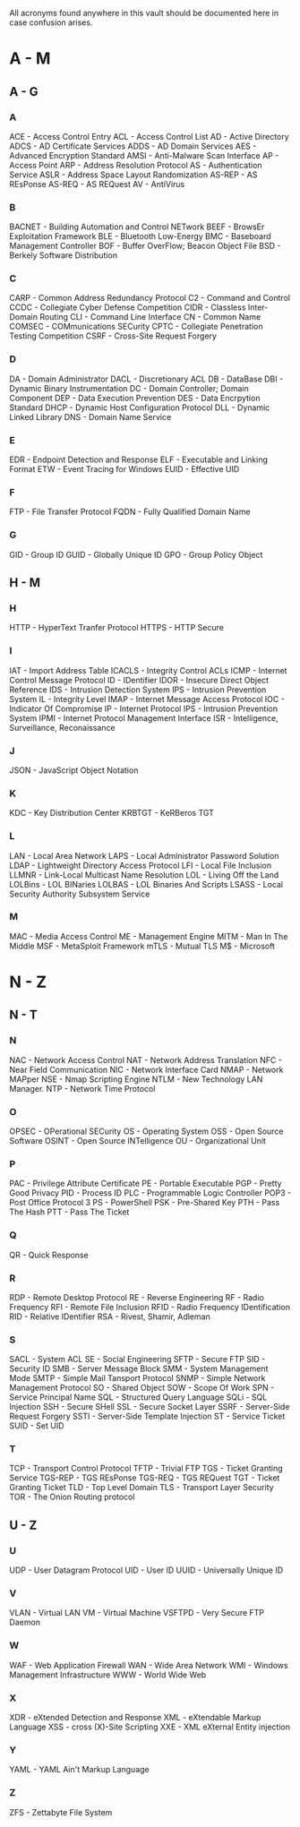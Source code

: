 All acronyms found anywhere in this vault should be documented here in case confusion arises. 

# A - M
## A - G
### A
ACE - Access Control Entry
ACL - Access Control List
AD - Active Directory
ADCS - AD Certificate Services
ADDS - AD Domain Services
AES - Advanced Encryption Standard
AMSI - Anti-Malware Scan Interface
AP - Access Point
ARP - Address Resolution Protocol
AS - Authentication Service
ASLR - Address Space Layout Randomization
AS-REP - AS REsPonse
AS-REQ - AS REQuest
AV - AntiVirus

### B
BACNET - Building Automation and Control NETwork
BEEF - BrowsEr Exploitation Framework
BLE - Bluetooth Low-Energy
BMC - Baseboard Management Controller
BOF - Buffer OverFlow; Beacon Object File
BSD - Berkely Software Distribution

### C
CARP - Common Address Redundancy Protocol
C2 - Command and Control
CCDC - Collegiate Cyber Defense Competition
CIDR - Classless Inter-Domain Routing
CLI - Command Line Interface
CN - Common Name
COMSEC - COMmunications SECurity
CPTC - Collegiate Penetration Testing Competition
CSRF - Cross-Site Request Forgery

### D
DA - Domain Administrator
DACL - Discretionary ACL
DB - DataBase
DBI - Dynamic Binary Instrumentation
DC - Domain Controller; Domain Component
DEP - Data Execution Prevention
DES - Data Encrpytion Standard
DHCP - Dynamic Host Configuration Protocol
DLL - Dynamic Linked Library
DNS - Domain Name Service

### E
EDR - Endpoint Detection and Response
ELF - Executable and Linking Format
ETW - Event Tracing for Windows
EUID - Effective UID

### F
FTP - File Transfer Protocol
FQDN - Fully Qualified Domain Name

### G
GID - Group ID
GUID - Globally Unique ID
GPO - Group Policy Object

## H - M
### H
HTTP - HyperText Tranfer Protocol
HTTPS - HTTP Secure

### I
IAT - Import Address Table
ICACLS - Integrity Control ACLs
ICMP - Internet Control Message Protocol
ID - IDentifier
IDOR - Insecure Direct Object Reference
IDS - Intrusion Detection System
IPS - Intrusion Prevention System
IL - Integrity Level
IMAP - Internet Message Access Protocol
IOC - Indicator Of Compromise
IP - Internet Protocol
IPS - Intrusion Prevention System
IPMI - Internet Protocol Management Interface
ISR - Intelligence, Surveillance, Reconaissance

### J
JSON - JavaScript Object Notation

### K
KDC - Key Distribution Center
KRBTGT - KeRBeros TGT

### L
LAN - Local Area Network
LAPS - Local Administrator Password Solution
LDAP - Lightweight Directory Access Protocol
LFI - Local File Inclusion
LLMNR - Link-Local Multicast Name Resolution
LOL - Living Off the Land
LOLBins - LOL BINaries
LOLBAS - LOL Binaries And Scripts
LSASS - Local Security Authority Subsystem Service

### M
MAC - Media Access Control
ME - Management Engine
MITM - Man In The Middle
MSF - MetaSploit Framework
mTLS - Mutual TLS
M$ - Microsoft

# N - Z
## N - T
### N
NAC - Network Access Control
NAT - Network Address Translation
NFC - Near Field Communication
NIC - Network Interface Card
NMAP - Network MAPper
NSE - Nmap Scripting Engine
NTLM - New Technology LAN Manager. 
NTP - Network Time Protocol

### O
OPSEC - OPerational SECurity
OS - Operating System
OSS - Open Source Software
OSINT - Open Source INTelligence
OU - Organizational Unit

### P
PAC - Privilege Attribute Certificate
PE - Portable Executable
PGP - Pretty Good Privacy
PID - Process ID
PLC - Programmable Logic Controller
POP3 - Post Office Protocol 3
PS - PowerShell
PSK - Pre-Shared Key
PTH - Pass The Hash
PTT - Pass The Ticket

### Q
QR - Quick Response

### R
RDP - Remote Desktop Protocol
RE - Reverse Engineering
RF - Radio Frequency
RFI - Remote File Inclusion
RFID - Radio Frequency IDentification
RID - Relative IDentifier
RSA - Rivest, Shamir, Adleman

### S
SACL - System ACL
SE - Social Engineering
SFTP - Secure FTP
SID - Security ID
SMB - Server Message Block
SMM - System Management Mode
SMTP - Simple Mail Tansport Protocol
SNMP - Simple Network Management Protocol
SO - Shared Object
SOW - Scope Of Work
SPN - Service Principal Name
SQL - Structured Query Language
SQLi - SQL Injection
SSH - Secure SHell
SSL - Secure Socket Layer
SSRF - Server-Side Request Forgery
SSTI - Server-Side Template Injection
ST - Service Ticket
SUID - Set UID

### T
TCP - Transport Control Protocol
TFTP - Trivial FTP
TGS - Ticket Granting Service
TGS-REP - TGS REsPonse
TGS-REQ - TGS REQuest
TGT - Ticket Granting Ticket
TLD - Top Level Domain
TLS - Transport Layer Security
TOR - The Onion Routing protocol

## U - Z
### U
UDP - User Datagram Protocol
UID - User ID
UUID - Universally Unique ID

### V
VLAN - Virtual LAN
VM - Virtual Machine
VSFTPD - Very Secure FTP Daemon

### W
WAF - Web Application Firewall
WAN - Wide Area Network
WMI - Windows Management Infrastructure
WWW - World Wide Web

### X
XDR - eXtended Detection and Response
XML - eXtendable Markup Language
XSS - cross (X)-Site Scripting
XXE - XML eXternal Entity injection

### Y
YAML - YAML Ain't Markup Language

### Z
ZFS - Zettabyte File System
